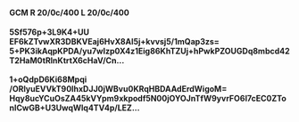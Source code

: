#### GCM R 20/0c/400 L 20/0c/400
**5Sf576p+3L9K4+UU**<br/>**EF6kZTvwXR3DBKVEaj6HvX8AI5j+kvvsj5/1mQap3zs=**<br/>**5+PK3ikAqpKPDA/yu7wIzp0X4z1Eig86KhTZUj+hPwkPZOUGDq8mbcd42T2HaM0tRlnKtrtX6cHaV/Cn...**<br/><br/>
**1+oQdpD6Ki68Mpqi**<br/>**/ORlyuEVVkT90IhxDJJ0jWBvu0KRqHBDAAdErdWigoM=**<br/>**Hqy8ucYCuOsZA45kVYpm9xkpodf5N00jOYOJnTfW9yvrFO6I7cEC0ZTonICwGB+U3UwqWlq4TV4p/LEZ...**